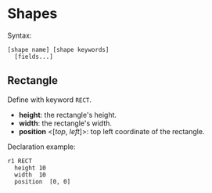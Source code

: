# Shapes

Syntax:

```
[shape name] [shape keywords]
  [fields...]
```

## Rectangle

Define with keyword `RECT`.

- **height**: the rectangle's height.
- **width**: the rectangle's width.
- **position** <[_top_, _left_]>: top left coordinate of the rectangle.

Declaration example:

```
r1 RECT
  height 10
  width  10
  position  [0, 0]
```
